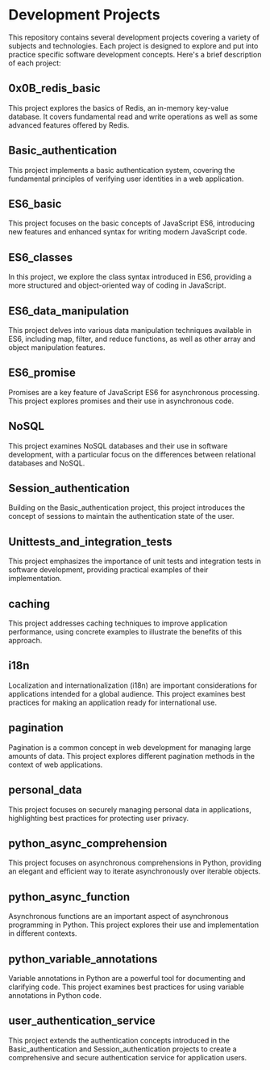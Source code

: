 # Development Projects
This repository contains several development projects covering a variety of subjects and technologies. Each project is designed to explore and put into practice specific software development concepts. Here's a brief description of each project:

## 0x0B_redis_basic
This project explores the basics of Redis, an in-memory key-value database. It covers fundamental read and write operations as well as some advanced features offered by Redis.

## Basic_authentication
This project implements a basic authentication system, covering the fundamental principles of verifying user identities in a web application.

## ES6_basic
This project focuses on the basic concepts of JavaScript ES6, introducing new features and enhanced syntax for writing modern JavaScript code.

## ES6_classes
In this project, we explore the class syntax introduced in ES6, providing a more structured and object-oriented way of coding in JavaScript.

## ES6_data_manipulation
This project delves into various data manipulation techniques available in ES6, including map, filter, and reduce functions, as well as other array and object manipulation features.

## ES6_promise
Promises are a key feature of JavaScript ES6 for asynchronous processing. This project explores promises and their use in asynchronous code.

## NoSQL
This project examines NoSQL databases and their use in software development, with a particular focus on the differences between relational databases and NoSQL.

## Session_authentication
Building on the Basic_authentication project, this project introduces the concept of sessions to maintain the authentication state of the user.

## Unittests_and_integration_tests
This project emphasizes the importance of unit tests and integration tests in software development, providing practical examples of their implementation.

## caching
This project addresses caching techniques to improve application performance, using concrete examples to illustrate the benefits of this approach.

## i18n
Localization and internationalization (i18n) are important considerations for applications intended for a global audience. This project examines best practices for making an application ready for international use.

## pagination
Pagination is a common concept in web development for managing large amounts of data. This project explores different pagination methods in the context of web applications.

## personal_data
This project focuses on securely managing personal data in applications, highlighting best practices for protecting user privacy.

## python_async_comprehension
This project focuses on asynchronous comprehensions in Python, providing an elegant and efficient way to iterate asynchronously over iterable objects.

## python_async_function
Asynchronous functions are an important aspect of asynchronous programming in Python. This project explores their use and implementation in different contexts.

## python_variable_annotations
Variable annotations in Python are a powerful tool for documenting and clarifying code. This project examines best practices for using variable annotations in Python code.

## user_authentication_service
This project extends the authentication concepts introduced in the Basic_authentication and Session_authentication projects to create a comprehensive and secure authentication service for application users.
